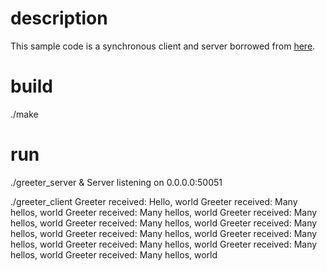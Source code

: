 # description

This sample code is a synchronous client and server borrowed from [here](https://github.com/grpc/grpc/tree/master/examples/cpp/helloworld).

# build

./make

# run

./greeter_server &
Server listening on 0.0.0.0:50051

./greeter_client 
Greeter received: Hello, world
Greeter received: Many hellos, world
Greeter received: Many hellos, world
Greeter received: Many hellos, world
Greeter received: Many hellos, world
Greeter received: Many hellos, world
Greeter received: Many hellos, world
Greeter received: Many hellos, world
Greeter received: Many hellos, world
Greeter received: Many hellos, world
Greeter received: Many hellos, world


